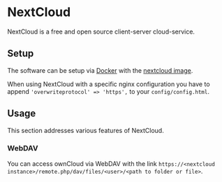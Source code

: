# NextCloud

NextCloud is a free and open source client-server cloud-service.

## Setup

The software can be setup via [Docker](/wiki/docker.md) with the
[nextcloud image](./docker-images/nextcloud.md).

When using NextCloud with a specific nginx configuration you have to append
`'overwriteprotocol' => 'https',` to your `config/config.html`.

## Usage

This section addresses various features of NextCloud.

### WebDAV

You can access ownCloud via WebDAV with the link
`https://<nextcloud instance>/remote.php/dav/files/<user>/<path to folder or file>`.
